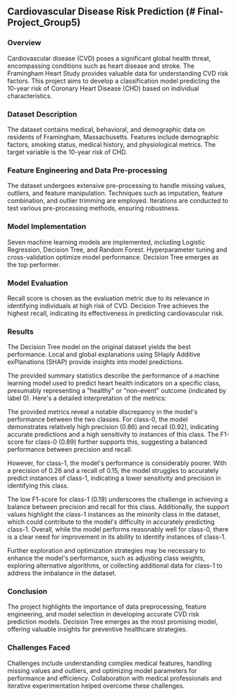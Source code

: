 ## Cardiovascular Disease Risk Prediction (# Final-Project_Group5)

### Overview
Cardiovascular disease (CVD) poses a significant global health threat, encompassing conditions such as heart disease and stroke. The Framingham Heart Study provides valuable data for understanding CVD risk factors. This project aims to develop a classification model predicting the 10-year risk of Coronary Heart Disease (CHD) based on individual characteristics.

### Dataset Description
The dataset contains medical, behavioral, and demographic data on residents of Framingham, Massachusetts. Features include demographic factors, smoking status, medical history, and physiological metrics. The target variable is the 10-year risk of CHD.

### Feature Engineering and Data Pre-processing
The dataset undergoes extensive pre-processing to handle missing values, outliers, and feature manipulation. Techniques such as imputation, feature combination, and outlier trimming are employed. Iterations are conducted to test various pre-processing methods, ensuring robustness.

### Model Implementation
Seven machine learning models are implemented, including Logistic Regression, Decision Tree, and Random Forest. Hyperparameter tuning and cross-validation optimize model performance. Decision Tree emerges as the top performer.

### Model Evaluation
Recall score is chosen as the evaluation metric due to its relevance in identifying individuals at high risk of CVD. Decision Tree achieves the highest recall, indicating its effectiveness in predicting cardiovascular risk.

### Results
The Decision Tree model on the original dataset yields the best performance. Local and global explanations using SHaply Additive exPlanations (SHAP) provide insights into model predictions.

The provided summary statistics describe the performance of a machine learning model used to predict heart health indicators on a specific class, presumably representing a "healthy" or "non-event" outcome (indicated by label 0). Here's a detailed interpretation of the metrics:

The provided metrics reveal a notable discrepancy in the model's performance between the two classes. 
For class-0, the model demonstrates relatively high precision (0.86) and recall (0.92), indicating accurate predictions and a high sensitivity to instances of this class. The F1-score for class-0 (0.89) further supports this, suggesting a balanced performance between precision and recall. 

However, for class-1, the model's performance is considerably poorer. With a precision of 0.26 and a recall of 0.15, the model struggles to accurately predict instances of class-1, indicating a lower sensitivity and precision in identifying this class. 

The low F1-score for class-1 (0.19) underscores the challenge in achieving a balance between precision and recall for this class. Additionally, the support values highlight the class-1 instances as the minority class in the dataset, which could contribute to the model's difficulty in accurately predicting class-1. Overall, while the model performs reasonably well for class-0, there is a clear need for improvement in its ability to identify instances of class-1. 

Further exploration and optimization strategies may be necessary to enhance the model's performance, such as adjusting class weights, exploring alternative algorithms, or collecting additional data for class-1 to address the imbalance in the dataset.

### Conclusion
The project highlights the importance of data preprocessing, feature engineering, and model selection in developing accurate CVD risk prediction models. Decision Tree emerges as the most promising model, offering valuable insights for preventive healthcare strategies.

### Challenges Faced
Challenges include understanding complex medical features, handling missing values and outliers, and optimizing model parameters for performance and efficiency. Collaboration with medical professionals and iterative experimentation helped overcome these challenges.










